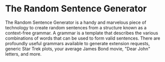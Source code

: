 # The Random Sentence Generator

The Random Sentence Generator is a handy and marvelous piece of technology to create random sentences from a structure known as a context-free grammar. A grammar is a template that describes the various combinations of words that can be used to form valid sentences. There are profoundly useful grammars available to generate extension requests, generic Star Trek plots, your average James Bond movie, "Dear John" letters, and more.
